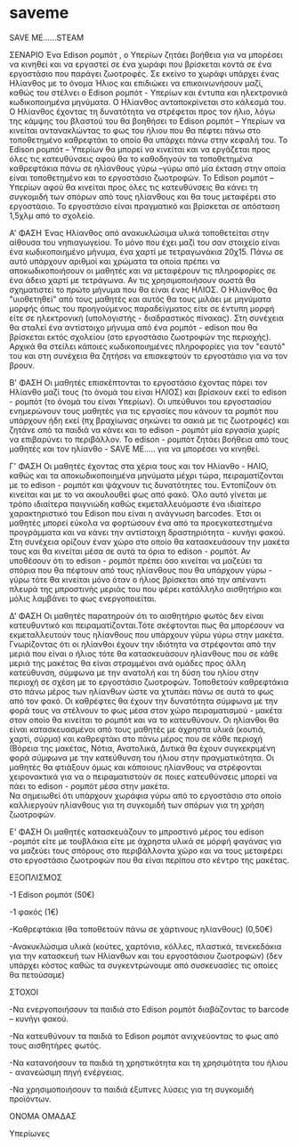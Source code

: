 # saveme
SAVE ME......STEAM 

ΣΕΝΑΡΙΟ
Ένα Edison ρομπότ , ο Υπερίων ζητάει βοήθεια για να μπορέσει να κινηθεί και να εργαστεί σε ένα χωράφι που βρίσκεται κοντά σε ένα εργοστάσιο που παράγει ζωοτροφές. Σε εκείνο το χωράφι υπάρχει ένας Ηλίανθος με το όνομα Ήλιος και επιδιώκει να επικοινωνήσουν μαζί, καθώς του στέλνει ο Edison ρομπότ - Υπερίων και έντυπα και ηλεκτρονικά κωδικοποιημένα μηνύματα. Ο Ηλίανθος ανταποκρίνεται στο κάλεσμά του. Ο Ηλίανθος έχοντας τη δυνατότητα να στρέφεται προς τον ήλιο, λόγω της κάμψης του βλαστού του θα βοηθήσει το Edison ρομπότ – Υπερίων να κινείται αντανακλώντας το φως του ήλιου που θα πέφτει πάνω στο τοποθετημένο καθρεφτάκι το οποίο θα υπάρχει πάνω στην κεφαλή του. Το Edison ρομπότ – Υπερίων θα μπορεί να κινείται και να εργάζεται προς όλες τις κατευθύνσεις αφού θα το καθοδηγούν τα τοποθετημένα καθρεφτάκια πάνω σε ηλίανθους γύρω –γύρω από μία έκταση στην οποία είναι τοποθετημένο και το εργοστάσιο ζωοτροφών.  Το  Edison ρομπότ – Υπερίων αφού θα κινείται προς όλες τις κατευθύνσεις θα κάνει τη συγκομιδή των σπόρων  από τους ηλίανθους και θα τους μεταφέρει στο εργοστάσιο. 
Το εργοστάσιο είναι πραγματικό και βρίσκεται σε απόσταση 1,5χλμ από το σχολείο. 

Α' ΦΑΣΗ
Ένας Ηλίανθος από ανακυκλώσιμα υλικά τοποθετείται στην αίθουσα του νηπιαγωγείου. Το μόνο που έχει μαζί του σαν στοιχείο είναι ένα κωδικοποιημένο μήνυμα, ένα χαρτί με τετραγωνάκια 20χ15. Πάνω σε αυτό υπάρχουν αριθμοί και χρώματα τα οποία πρέπει να αποκωδικοποιήσουν οι μαθητές και να μεταφέρουν τις πληροφορίες σε ένα άδειο χαρτί με τετράγωνα. Αν τις χρησιμοποιήσουν σωστά θα σχηματιστεί το πρώτο μήνυμα που θα είναι ένας ΗΛΙΟΣ. Ο Ηλίανθος θα "υιοθετηθεί" από τους μαθητές και αυτός θα τους μιλάει με μηνύματα μορφής όπως του προηγούμενος παραδείγματος είτε σε έντυπη μορφή είτε σε ηλεκτρονική (υπολογιστής - διαδραστικός πίνακας). Στη συνέχεια θα σταλεί ένα αντίστοιχο μήνυμα από ένα ρομπότ - edison που θα βρίσκεται εκτός σχολείου (στο εργοστάσιο ζωοτροφών της περιοχής). Αρχικά θα στείλει κάποιες κωδικοποιημένες πληροφορίες για τον "εαυτό" του και στη συνέχεια θα ζητήσει να επισκεφτούν το εργοστάσιο για να τον βρουν. 

Β' ΦΑΣΗ
Οι μαθητές επισκέπτονται το εργοστάσιο έχοντας πάρει τον Ηλίανθο μαζί τους (το όνομά του είναι ΗΛΙΟΣ) και βρίσκουν εκεί το edison - ρομπότ (το όνομά του είναι Υπερίων). Οι υπεύθυνοι του εργοστασίου ενημερώνουν τους μαθητές για τις εργασίες που κάνουν τα ρομπότ που υπάρχουν ήδη εκεί (πχ βραχίωνας σηκώνει τα σακιά με τις ζωοτροφές) και ζητάνε από τα παιδιά να κάνει και το edison - ρομπότ μία εργασία χωρίς να επιβαρύνει το περιβάλλον. Το edison - ρομπότ ζητάει βοήθεια από τους μαθητές και τον ηλίανθο - SAVE ME..... για να μπορέσει να κινηθεί. 

Γ' ΦΑΣΗ
Οι μαθητές έχοντας στα χέρια τους και τον Ηλίανθο - ΗΛΙΟ, καθώς και τα αποκωδικοποιημένα μηνύματα μέχρι τώρα, πειραματίζονται με το edison - ρομπότ και ψάχνουν τις δυνατότητες του. Εντοπίζουν ότι κινείται και με το να ακουλουθεί φως από φακό.  Όλο αυτό γίνεται με τρόπο ιδιαίτερα παιγνιώδη καθώς εκμεταλλευόμαστε ένα ιδιαίτερο χαρακτηριστικό του Edison που είναι η ανάγνωση barcodes. Έτσι οι μαθητές μπορεί εύκολα να φορτώσουν ένα από τα προεγκατεστημένα προγράμματα και να κάνει την αντίστοιχη δραστηριότητα - κυνήγι φακού. Στη συνέχεια ορίζουν έναν χώρο στο οποίο θα κατασκευάσουν την μακέτα τους και θα κινείται μέσα σε αυτά τα όρια το edison - ρομπότ. Αν υποθέσουν ότι το edison - ρομπότ πρέπει όσο κινείται να μαζεύει τα σπόρια που θα πέφτουν από τους ηλίανθους που θα υπάρχουν γύρω - γύρω τότε θα κινείται μόνο όταν ο ήλιος βρίσκεται από την απέναντι πλευρά της μπροστινής μεριάς του που φέρει
κατάλληλο αισθητήριο και μόλις λαμβάνει το φως  ενεργοποιείται. 

Δ' ΦΑΣΗ 
Οι μαθητές παρατηρούν ότι το αισθητήριο φωτός δεν είναι κατευθυντικό και πειραματίζονται.Τότε σκέφτονται πως θα μπορέσουν να εκμεταλλευτούν τους ηλίανθους που υπάρχουν γύρω γύρω στην μακέτα. Γνωρίζοντας ότι οι ηλίανθοι έχουν την ιδιότητα να στρέφονται από την μεριά που είναι ο ήλιος τότε θα κατασκευάσουν ηλίανθους που σε κάθε μεριά της μακέτας θα είναι στραμμένοι ανά ομάδες προς άλλη κατεύθυνση, σύμφωνα με την ανατολή και τη δύση του ηλίου στην περιοχή σε σχέση με το εργοστάσιο ζωοτροφών. Τοποθετούν καθρεφτάκια στο πάνω μέρος των ηλίανθων ώστε να χτυπάει πάνω σε αυτά το φως από τον φακό. Οι καθρέφτες θα έχουν την δυνατότητα σύμφωνα με την φορά τους να στέλνουν το φως μέσα στον χώρο πειραματισμού - μακέτα στον οποίο θα κινείται το ρομπότ και να το κατευθύνουν. Οι ηλίανθοι θα είναι κατασκευασμένοι από τους μαθητές με άχρηστα υλικά (κουτιά, χαρτί, σύρμα) και καθρεφτάκι στο πάνω μέρος που σε κάθε περιοχή (Βόρεια της μακέτας, Νότια, Ανατολικά, Δυτικά θα έχουν συγκεκριμένη φορά σύμφωνα με την κατεύθυνση του ήλιου στην πραγματικότητα. Οι μαθητές θα φτιάξουν όμως και κάποιους ηλίανθους να στρέφονται χειρονακτικά για να ο πειραματιστούν σε ποιες κατευθύνσεις μπορεί να πάει το edison - ρομπότ μέσα στην μακέτα.  
Να σημειωθεί ότι υπάρχουν χωράφια γύρω από το εργοστάσιο στο οποίο καλλιεργούν ηλίανθους για τη συγκομιδή των σπόρων για τη χρήση ζωοτροφών. 

Ε' ΦΑΣΗ
Οι μαθητές κατασκευάζουν το μπροστινό μέρος του edison -ρομπότ είτε με τουβλάκια είτε με άχρηστα υλικά σε μόρφή φαγάνας για να μαζεύει τους σπόρους στο περιβάλλοντα χώρο και να τους μεταφέρει στο εργοστάσιο ζωοτροφών που θα είναι περίπου στο κέντρο της μακέτας.  

ΕΞΟΠΛΙΣΜΟΣ

-1 Edison ρομπότ (50€)

-1 φακός (1€)

-Καθρεφτάκια (θα τοποθετούν πάνω σε  χάρτινους ηλίανθους) (0,50€)

-Ανακυκλώσιμα υλικά (κούτες, χαρτόνια, κόλλες, πλαστικά, τενεκεδάκια για την κατασκευή των Ηλίανθων και του εργοστάσιου ζωοτροφών) (δεν υπάρχει κόστος καθώς τα συγκεντρώνουμε από συσκευασίες τις οποίες θα πετούσαμε)

ΣΤΟΧΟΙ

-Να ενεργοποιήσουν τα παιδιά στο Edison ρομπότ διαβάζοντας το barcode – κυνήγι φακού.

-Να κατευθύνουν τα παιδιά το Edison ρομπότ ανιχνεύοντας το φως από τους αισθητήρες φωτός. 

-Να κατανοήσουν τα παιδιά τη χρηστικότητα και τη χρησιμότητα του ήλιου -  ανανεώσιμη πηγή ενέργειας. 

-Να χρησιμοποιήσουν τα παιδιά έξυπνες λύσεις για τη συγκομιδή προϊόντων. 

ΟΝΟΜΑ ΟΜΑΔΑΣ

Υπερίωνες 
